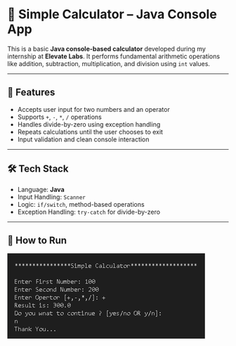 # 🔢 Simple Calculator – Java Console App

This is a basic **Java console-based calculator** developed during my internship at **Elevate Labs**.
 It performs fundamental arithmetic operations like addition, subtraction, multiplication, and division using `int` values.

---

## 🎯 Features

- Accepts user input for two numbers and an operator
- Supports `+`, `-`, `*`, `/` operations
- Handles divide-by-zero using exception handling
- Repeats calculations until the user chooses to exit
- Input validation and clean console interaction

---

## 🛠️ Tech Stack

- Language: **Java**
- Input Handling: `Scanner`
- Logic: `if/switch`, method-based operations
- Exception Handling: `try-catch` for divide-by-zero

---

## 🚀 How to Run

![alt text](image.png)
